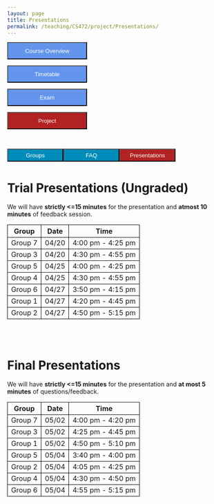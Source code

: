 ```yaml
---
layout: page
title: Presentations
permalink: /teaching/CS472/project/Presentations/
---
```


<div class="main-component">
<form action="/teaching/CS472/">
    <input type="submit" style="background-color:cornflowerblue;color:white;width:185px;
height:40px;" value="Course Overview" />
</form>

[//]: # (<form action="/teaching/CS472/study_material/">)

[//]: # (    <input type="submit" style="background-color:cornflowerblue;color:white;width:185px;)

[//]: # (height:40px;" value="Study Material" />)

[//]: # (</form>)
<form action="/teaching/CS472/Timetable/">
    <input type="submit" style="background-color:cornflowerblue;color:white;width:185px;
height:40px;" value="Timetable" />
</form>
<form action="/teaching/CS472/Exam/">
    <input type="submit" style="background-color:cornflowerblue;color:white;width:185px;
height:40px;" value="Exam" />
</form>
<form action="/teaching/CS472/project/">
    <input type="submit" style="background-color:firebrick;color:white;width:185px;
height:40px;" value="Project" />
</form>
</div>
<br/>

<div class="main-component">
<form action="/teaching/CS472/project/Group/">
    <input type="submit" style="background-color:#008CBA;float:left; color:white;width:130px;
height:30px;" value="Groups" />
</form>
<form action="/teaching/CS472/project/FAQ/">
    <input type="submit" style="background-color:#008CBA;float:left;color:white;width:130px;
height:30px;" value="FAQ" />
</form>
<form action="/teaching/CS472/project/Presentations/">
    <input type="submit" style="background-color:firebrick;float:left;color:white;width:130px;
height:30px;" value="Presentations" />
</form>
</div>

<br/>
<br/>

Trial Presentations (Ungraded)
=======
We will have <b>strictly <=15 minutes</b> for the presentation and <b>atmost 10 minutes</b> of feedback session.
<table>
  <tr>
    <th style="border: 1px solid black;">Group</th>
    <th style="border: 1px solid black;">Date</th>
    <th style="border: 1px solid black;">Time</th>
  </tr>
  <tr>
    <td style="border: 1px solid black;">Group 7</td>
    <td style="border: 1px solid black;">04/20</td>
    <td style="border: 1px solid black;">4:00 pm - 4:25 pm</td>
  </tr>
  <tr>
    <td style="border: 1px solid black;">Group 3</td>
    <td style="border: 1px solid black;">04/20</td>
    <td style="border: 1px solid black;">4:30 pm - 4:55 pm</td>
  </tr>

  <tr>
    <td style="border: 1px solid black;">Group 5</td>
    <td style="border: 1px solid black;">04/25</td>
    <td style="border: 1px solid black;">4:00 pm - 4:25 pm</td>
  </tr>
  <tr>
    <td style="border: 1px solid black;">Group 4</td>
    <td style="border: 1px solid black;">04/25</td>
    <td style="border: 1px solid black;">4:30 pm - 4:55 pm</td>
  </tr>

  <tr>
    <td style="border: 1px solid black;">Group 6</td>
    <td style="border: 1px solid black;">04/27</td>
    <td style="border: 1px solid black;">3:50 pm - 4:15 pm</td>
  </tr>
  <tr>
    <td style="border: 1px solid black;">Group 1</td>
    <td style="border: 1px solid black;">04/27</td>
    <td style="border: 1px solid black;">4:20 pm - 4:45 pm</td>
  </tr>
  <tr>
    <td style="border: 1px solid black;">Group 2</td>
    <td style="border: 1px solid black;">04/27</td>
    <td style="border: 1px solid black;">4:50 pm - 5:15 pm</td>
  </tr>
</table>

<br/>
<br/>

Final Presentations
=======

We will have <b>strictly <=15 minutes</b> for the presentation and <b>at most 5 minutes</b> of questions/feedback.
<table>
  <tr>
    <th style="border: 1px solid black;">Group</th>
    <th style="border: 1px solid black;">Date</th>
    <th style="border: 1px solid black;">Time</th>
  </tr>
  <tr>
    <td style="border: 1px solid black;">Group 7</td>
    <td style="border: 1px solid black;">05/02</td>
    <td style="border: 1px solid black;">4:00 pm - 4:20 pm</td>
  </tr>
  <tr>
    <td style="border: 1px solid black;">Group 3</td>
    <td style="border: 1px solid black;">05/02</td>
    <td style="border: 1px solid black;">4:25 pm - 4:45 pm</td>
  </tr>

  <tr>
    <td style="border: 1px solid black;">Group 1</td>
    <td style="border: 1px solid black;">05/02</td>
    <td style="border: 1px solid black;">4:50 pm - 5:10 pm</td>
  </tr>
  
<tr>
    <td style="border: 1px solid black;">Group 5</td>
    <td style="border: 1px solid black;">05/04</td>
    <td style="border: 1px solid black;">3:40 pm - 4:00 pm</td>
  </tr>

  <tr>
    <td style="border: 1px solid black;">Group 2</td>
    <td style="border: 1px solid black;">05/04</td>
    <td style="border: 1px solid black;">4:05 pm - 4:25 pm</td>
  </tr>
  <tr>
    <td style="border: 1px solid black;">Group 4</td>
    <td style="border: 1px solid black;">05/04</td>
    <td style="border: 1px solid black;">4:30 pm - 4:50 pm</td>
  </tr>
  <tr>
    <td style="border: 1px solid black;">Group 6</td>
    <td style="border: 1px solid black;">05/04</td>
    <td style="border: 1px solid black;">4:55 pm - 5:15 pm</td>
  </tr>
</table>